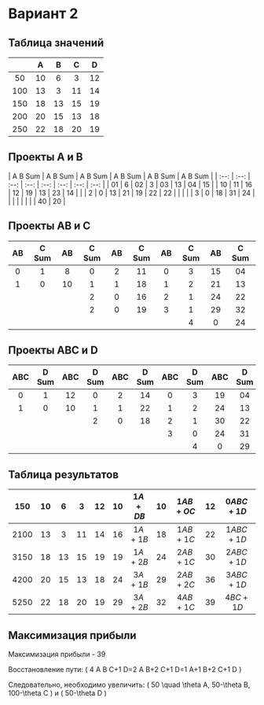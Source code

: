 # Вариант 2

## Таблица значений
 |  | A | B | C | D |
 | :--: | :--: | :--: | :--: | :--: |
 | 50 | 10 | 6 | 3 | 12 |
 | 100 | 13 | 3 | 11 | 14 |
 | 150 | 18 | 13 | 15 | 19 |
 | 200 | 20 | 15 | 13 | 18 |
 | 250 | 22 | 18 | 20 | 19 |

## Проекты A и B
 | A B Sum | A B Sum | A B Sum | A B Sum | A B Sum | A B Sum |
 | :--: | :--: | :--: | :--: | :--: | :--: | :--: | :--: |
 | 01 | 6 | 02 | 3 | 03 | 13 | 04 | 15 |
 | 10 | 11 | 16 | 12 | 19 | 13 | 23 | 14 |
 |  | 2 | 0 | 13 | 21 | 19 | 22 | 22 |
 |  |  |  | 3 | 0 | 18 | 31 | 24 |
 |  |  |  |  |  |  | 40 | 20 |

## Проекты AB и C
 | AB | C Sum | AB | C Sum | AB | C Sum | AB | C Sum | AB | C Sum |
 | :--: | :--: | :--: | :--: | :--: | :--: | :--: | :--: | :--: | :--: |
 | 0 | 1 | 8 | 0 | 2 | 11 | 0 | 3 | 15 | 04 |
 | 1 | 0 | 10 | 1 | 1 | 18 | 1 | 2 | 21 | 13 |
 |  |  |  | 2 | 0 | 16 | 2 | 1 | 24 | 22 |
 |  |  |  | 2 | 0 | 19 | 3 | 1 | 29 | 32 |
 |  |  |  |  |  |  |  | 4 | 0 | 24 |

## Проекты ABC и D
 | ABC | D Sum | ABC | D Sum | ABC | D Sum | ABC | D Sum | ABC | D Sum |
 | :--: | :--: | :--: | :--: | :--: | :--: | :--: | :--: | :--: | :--: |
 | 0 | 1 | 12 | 0 | 2 | 14 | 0 | 3 | 19 | 04 |
 | 1 | 0 | 10 | 1 | 1 | 22 | 1 | 2 | 24 | 13 |
 |  |  |  | 2 | 0 | 18 | 2 | 1 | 30 | 22 |
 |  |  |  |  |  |  | 3 | 0 | 24 | 31 |
 |  |  |  |  |  |  |  | 4 | 0 | 29 |

## Таблица результатов
 | 150 | 10 | 6 | 3 | 12 | 10 | $1 A+D B$ | 10 | $1 A B+O C$ | 12 | $0 A B C+1 D$ |
 | :--: | :--: | :--: | :--: | :--: | :--: | :--: | :--: | :--: | :--: | :--: |
 | 2100 | 13 | 3 | 11 | 14 | 16 | $1 A+1 B$ | 18 | $1 A B+1 C$ | 22 | $1 A B C+1 D$ |
 | 3150 | 18 | 13 | 15 | 19 | 19 | $1 A+2 B$ | 24 | $2 A B+1 C$ | 30 | $2 A B C+1 D$ |
 | 4200 | 20 | 15 | 13 | 18 | 24 | $3 A+1 B$ | 29 | $2 A B+2 C$ | 36 | $3 A B C+1 D$ |
 | 5250 | 22 | 18 | 20 | 19 | 29 | $3 A+2 B$ | 32 | $4 A B+1 C$ | 39 | $4 B C+1 D$ |

## Максимизация прибыли

Максимизация прибыли - 39

Восстановление пути: \( 4 A B C+1 D=2 A B+2 C+1 D=1 A+1 B+2 C+1 D \)

Следовательно, необходимо увеличить: \( 50 \quad \theta A, 50-\theta B, 100-\theta C \) и \( 50-\theta D \)